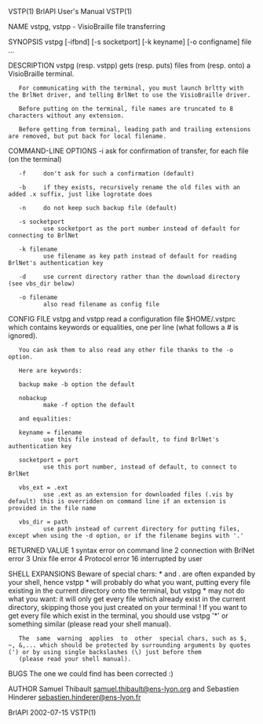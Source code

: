 VSTP(1)                                                                                  BrlAPI User's Manual                                                                                  VSTP(1)

NAME
       vstpg, vstpp - VisioBraille file transferring

SYNOPSIS
       vstpg [-ifbnd] [-s socketport] [-k keyname] [-o configname] file ...

DESCRIPTION
       vstpg (resp. vstpp) gets (resp. puts) files from (resp. onto) a VisioBraille terminal.

       For communicating with the terminal, you must launch brltty with the BrlNet driver, and telling BrlNet to use the VisioBraille driver.

       Before putting on the terminal, file names are truncated to 8 characters without any extension.

       Before getting from terminal, leading path and trailing extensions are removed, but put back for local filename.

COMMAND-LINE OPTIONS
       -i     ask for confirmation of transfer, for each file (on the terminal)

       -f     don't ask for such a confirmation (default)

       -b     if they exists, recursively rename the old files with an added .x suffix, just like logrotate does

       -n     do not keep such backup file (default)

       -s socketport
              use socketport as the port number instead of default for connecting to BrlNet

       -k filename
              use filename as key path instead of default for reading BrlNet's authentication key

       -d     use current directory rather than the download directory (see vbs_dir below)

       -o filename
              also read filename as config file

CONFIG FILE
       vstpg and vstpp read a configuration file $HOME/.vstprc which contains keywords or equalities, one per line (what follows a # is ignored).

       You can ask them to also read any other file thanks to the -o option.

       Here are keywords:

       backup make -b option the default

       nobackup
              make -f option the default

       and equalities:

       keyname = filename
              use this file instead of default, to find BrlNet's authentication key

       socketport = port
              use this port number, instead of default, to connect to BrlNet

       vbs_ext = .ext
              use .ext as an extension for downloaded files (.vis by default) this is overridden on command line if an extension is provided in the file name

       vbs_dir = path
              use path instead of current directory for putting files, except when using the -d option, or if the filename begins with '.'

RETURNED VALUE
       1    syntax error on command line
       2    connection with BrlNet error
       3    Unix file error
       4    Protocol error
       16   interrupted by user

SHELL EXPANSIONS
       Beware  of  special  chars: * and . are often expanded by your shell, hence vstpp * will probably do what you want, putting every file existing in the current directory onto the terminal, but
       vstpg * may not do what you want: it will only get every file which already exist in the current directory, skipping those you just created on your terminal !  If you want to get  every  file
       which exist in the terminal, you should use vstpg '*' or something similar (please read your shell manual).

       The  same  warning  applies  to  other  special chars, such as $, ~, &,... which should be protected by surrounding arguments by quotes (') or by using single backslashes (\) just before them
       (please read your shell manual).

BUGS
       The one we could find has been corrected :)

AUTHOR
       Samuel Thibault <samuel.thibault@ens-lyon.org> and Sebastien Hinderer <sebastien.hinderer@ens-lyon.fr>

BrlAPI                                                                                        2002-07-15                                                                                       VSTP(1)
